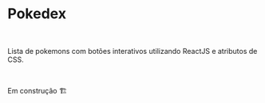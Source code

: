 <h1 algin="center">Pokedex</h1>
<br>
<p>Lista de pokemons com botões interativos utilizando ReactJS e atributos de CSS.</p>
<br>
<p algun ="center"> Em construção 🏗️ <p>
